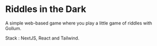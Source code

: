 # Riddles in the Dark

A simple web-based game where you play a little game of riddles with Gollum.

Stack : NextJS, React and Tailwind.
